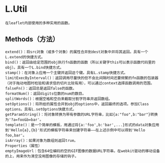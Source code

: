 #   L.Util
    在leaflet内部使用的多种实用的函数。
##  Methods（方法）
    extend()：将src对象（或多个对象）的属性合并到dest对象中并将其返回。具有一个L.extend的快捷方式。
    bind()：返回由给定范围的obj执行fn函数的函数（所以关键字this可以表示函数代码里的obj）。具有一个L.bind快捷方式。
    stamp()：在对象上应用一个主键并返回这个键。具有L.stamp快捷方式。
    limitExecByInterval()：返回调用尽量快的但不会比间隔时间还要频繁的fn函数的包装器（对于拖动地图时检验和请求信的切片比较有用），可以通过context选择函数调用的范围。
    falseFn()：返回总是返回false的函数。
    formatNum()：返回digits位数的num的数目。
    splitWords()：根据空格和空白来截取分割字符串并返回数组。
    setOptions()：将所给的属性合并到obj的options中，返回最终的选项。参加Class options。具有L.setOptions快捷方式。
    getParamString()：将对象转换为带有参数的URL字符串，比如{a:"foo",b:"bar"}转换为'?a=foo&b=bar'。
    template()：是一个简单的模板，用通过将{a:'foo',b:'bar',...}形式的data对象应用到'Hello{a},{b}'形式的模板字符串来创建字符串——在上述示例中可以得到'Hello foo,bar'。
    isArray()：如果对象为数组则返回true。
    Properties（属性）
    emptyImageUrl：包含64位编码的空的GIF图像的数据URL字符串。在webkit驱动的移动设备的上，用来作为清空没用图像的存储的钩子。